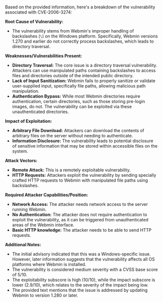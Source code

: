 Based on the provided information, here's a breakdown of the vulnerability associated with CVE-2006-3274:

**Root Cause of Vulnerability:**

*   The vulnerability stems from Webmin's improper handling of backslashes (`\`) on the Windows platform. Specifically, Webmin versions 1.270 and earlier do not correctly process backslashes, which leads to directory traversal.

**Weaknesses/Vulnerabilities Present:**

*   **Directory Traversal:** The core issue is a directory traversal vulnerability. Attackers can use manipulated paths containing backslashes to access files and directories outside of the intended public directory.
*   **Lack of Input Sanitization:**  Webmin fails to properly sanitize or validate user-supplied input, specifically file paths, allowing malicious path manipulation.
*   **Authentication Bypass:**  While most Webmin directories require authentication, certain directories, such as those storing pre-login images, do not. The vulnerability can be exploited via these unauthenticated directories.

**Impact of Exploitation:**

*   **Arbitrary File Download:** Attackers can download the contents of arbitrary files on the server without needing to authenticate.
*   **Information Disclosure:** The vulnerability leads to potential disclosure of sensitive information that may be stored within accessible files on the system.

**Attack Vectors:**

*   **Remote Attack:** This is a remotely exploitable vulnerability.
*   **HTTP Requests:** Attackers exploit the vulnerability by sending specially crafted HTTP requests to Webmin with manipulated file paths using backslashes.

**Required Attacker Capabilities/Position:**

*   **Network Access:** The attacker needs network access to the server running Webmin.
*   **No Authentication:** The attacker does not require authentication to exploit the vulnerability, as it can be triggered from unauthenticated areas of the Webmin interface.
*   **Basic HTTP knowledge:**  The attacker needs to be able to send HTTP requests.

**Additional Notes:**

*   The initial advisory indicated that this was a Windows-specific issue. However, later information suggests that the vulnerability affects all OS platforms where Webmin is installed.
*   The vulnerability is considered medium severity with a CVSS base score of 5/10.
*   The exploitability subscore is high (10/10), while the impact subscore is lower (2.9/10), which relates to the severity of the impact being low.
*   The provided text mentions that the issue is addressed by updating Webmin to version 1.280 or later.
